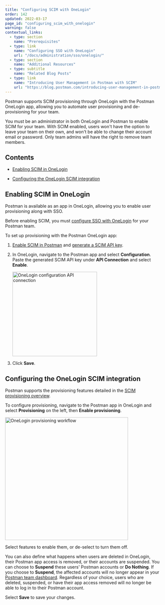 ```yaml
---
title: "Configuring SCIM with OneLogin"
order: 142
updated: 2022-03-17
page_id: "configuring_scim_with_onelogin"
warning: false
contextual_links:
  - type: section
    name: "Prerequisites"
  - type: link
    name: "Configuring SSO with OneLogin"
    url: "/docs/administration/sso/onelogin/"
  - type: section
    name: "Additional Resources"
  - type: subtitle
    name: "Related Blog Posts"
  - type: link
    name: "Introducing User Management in Postman with SCIM"
    url: "https://blog.postman.com/introducing-user-management-in-postman-with-scim/"
---
```


Postman supports SCIM provisioning through OneLogin with the Postman OneLogin app, allowing you to automate user provisioning and de-provisioning for your team.

You must be an administrator in both OneLogin and Postman to enable SCIM for your team. With SCIM enabled, users won't have the option to leave your team on their own, and won't be able to change their account email or password. Only team admins will have the right to remove team members.

## Contents

* [Enabling SCIM in OneLogin](#enabling-scim-in-onelogin)

* [Configuring the OneLogin SCIM integration](#configuring-the-onelogin-scim-integration)

## Enabling SCIM in OneLogin

Postman is available as an app in OneLogin, allowing you to enable user provisioning along with SSO.

Before enabling SCIM, you must [configure SSO with OneLogin](/docs/administration/sso/onelogin/) for your Postman team.

To set up provisioning with the Postman OneLogin app:

1. [Enable SCIM in Postman](/docs/administration/scim-provisioning/scim-provisioning-overview/#enabling-scim-in-postman) and [generate a SCIM API key](/docs/administration/scim-provisioning/scim-provisioning-overview/#generating-scim-api-key).

2. In OneLogin, navigate to the Postman app and select **Configuration**. Paste the generated SCIM API key under **API Connection** and select **Enable**.

    <img alt="OneLogin configuration API connection" src="https://assets.postman.com/postman-docs/onelogin-api-connection.jpg" width="275px"/>

3. Click **Save**.

## Configuring the OneLogin SCIM integration

Postman supports the provisioning features detailed in the [SCIM provisioning overview](/docs/administration/scim-provisioning/scim-provisioning-overview/#scim-features).

To configure provisioning, navigate to the Postman app in OneLogin and select **Provisioning** on the left, then **Enable provisioning**.

<img alt="OneLogin provisioning workflow" src="https://assets.postman.com/postman-docs/onelogin-provisioning-workflow.jpg" width="400px"/>

Select features to enable them, or de-select to turn them off.

You can also define what happens when users are deleted in OneLogin, their Postman app access is removed, or their accounts are suspended. You can choose to **Suspend** these users' Postman accounts or **Do Nothing**. If you choose to **Suspend**, the affected accounts will no longer appear in your [Postman team dashboard](https://go.postman.co/settings/team/members). Regardless of your choice, users who are deleted, suspended, or have their app access removed will no longer be able to log in to their Postman account.

Select **Save** to save your changes.
